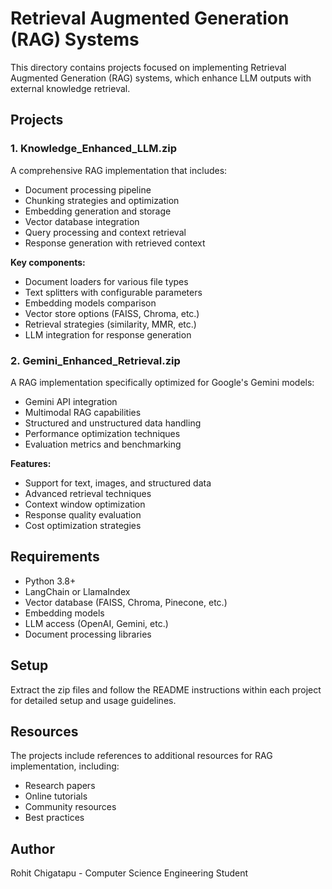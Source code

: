 # Retrieval Augmented Generation (RAG) Systems

This directory contains projects focused on implementing Retrieval Augmented Generation (RAG) systems, which enhance LLM outputs with external knowledge retrieval.

## Projects

### 1. Knowledge_Enhanced_LLM.zip
A comprehensive RAG implementation that includes:
- Document processing pipeline
- Chunking strategies and optimization
- Embedding generation and storage
- Vector database integration
- Query processing and context retrieval
- Response generation with retrieved context

**Key components:**
- Document loaders for various file types
- Text splitters with configurable parameters
- Embedding models comparison
- Vector store options (FAISS, Chroma, etc.)
- Retrieval strategies (similarity, MMR, etc.)
- LLM integration for response generation

### 2. Gemini_Enhanced_Retrieval.zip
A RAG implementation specifically optimized for Google's Gemini models:
- Gemini API integration
- Multimodal RAG capabilities
- Structured and unstructured data handling
- Performance optimization techniques
- Evaluation metrics and benchmarking

**Features:**
- Support for text, images, and structured data
- Advanced retrieval techniques
- Context window optimization
- Response quality evaluation
- Cost optimization strategies

## Requirements
- Python 3.8+
- LangChain or LlamaIndex
- Vector database (FAISS, Chroma, Pinecone, etc.)
- Embedding models
- LLM access (OpenAI, Gemini, etc.)
- Document processing libraries

## Setup
Extract the zip files and follow the README instructions within each project for detailed setup and usage guidelines.

## Resources
The projects include references to additional resources for RAG implementation, including:
- Research papers
- Online tutorials
- Community resources
- Best practices

## Author
Rohit Chigatapu - Computer Science Engineering Student